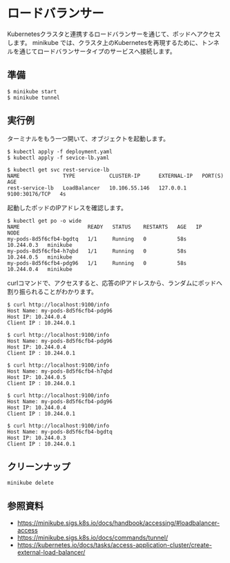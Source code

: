 # ロードバランサー
Kubernetesクラスタと連携するロードバランサーを通じて、ポッドへアクセスします。
minikube では、クラスタ上のKubernetesを再現するために、トンネルを通じてロードバランサータイプのサービスへ接続します。


## 準備
```
$ minikube start
$ minikube tunnel
```


## 実行例
ターミナルをもう一つ開いて、オブジェクトを起動します。
```
$ kubectl apply -f deployment.yaml 
$ kubectl apply -f sevice-lb.yaml 

$ kubectl get svc rest-service-lb
NAME              TYPE           CLUSTER-IP      EXTERNAL-IP   PORT(S)          AGE
rest-service-lb   LoadBalancer   10.106.55.146   127.0.0.1     9100:30176/TCP   4s
```

起動したポッドのIPアドレスを確認します。
```
$ kubectl get po -o wide
NAME                      READY   STATUS    RESTARTS   AGE   IP           NODE
my-pods-8d5f6cfb4-bgdtq   1/1     Running   0          58s   10.244.0.3   minikube
my-pods-8d5f6cfb4-h7qbd   1/1     Running   0          58s   10.244.0.5   minikube
my-pods-8d5f6cfb4-pdg96   1/1     Running   0          58s   10.244.0.4   minikube
```

curlコマンドで、アクセスすると、応答のIPアドレスから、ランダムにポッドへ割り振られることがわかります。
```
$ curl http://localhost:9100/info
Host Name: my-pods-8d5f6cfb4-pdg96
Host IP: 10.244.0.4
Client IP : 10.244.0.1

$ curl http://localhost:9100/info
Host Name: my-pods-8d5f6cfb4-pdg96
Host IP: 10.244.0.4
Client IP : 10.244.0.1

$ curl http://localhost:9100/info
Host Name: my-pods-8d5f6cfb4-h7qbd
Host IP: 10.244.0.5
Client IP : 10.244.0.1

$ curl http://localhost:9100/info
Host Name: my-pods-8d5f6cfb4-pdg96
Host IP: 10.244.0.4
Client IP : 10.244.0.1

$ curl http://localhost:9100/info
Host Name: my-pods-8d5f6cfb4-bgdtq
Host IP: 10.244.0.3
Client IP : 10.244.0.1
```


## クリーンナップ
```
minikube delete
```


## 参照資料
- https://minikube.sigs.k8s.io/docs/handbook/accessing/#loadbalancer-access
- https://minikube.sigs.k8s.io/docs/commands/tunnel/
- https://kubernetes.io/docs/tasks/access-application-cluster/create-external-load-balancer/
